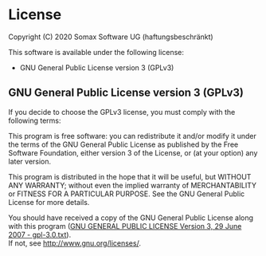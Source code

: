 # License
Copyright (C) 2020  Somax Software UG (haftungsbeschränkt)

This software is available under the following license:
* GNU General Public License version 3 (GPLv3)

## GNU General Public License version 3 (GPLv3)
If you decide to choose the GPLv3 license, you must comply with the following terms:

This program is free software: you can redistribute it and/or modify
it under the terms of the GNU General Public License as published by
the Free Software Foundation, either version 3 of the License, or
(at your option) any later version.

This program is distributed in the hope that it will be useful,
but WITHOUT ANY WARRANTY; without even the implied warranty of
MERCHANTABILITY or FITNESS FOR A PARTICULAR PURPOSE.  See the
GNU General Public License for more details.

You should have received a copy of the GNU General Public License
along with this program ([GNU GENERAL PUBLIC LICENSE Version 3, 29 June 2007 - gpl-3.0.txt](gpl-3.0.txt)).  
If not, see <http://www.gnu.org/licenses/>.
